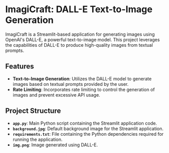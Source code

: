 # ImagiCraft: DALL-E Text-to-Image Generation

ImagiCraft is a Streamlit-based application for generating images using OpenAI's DALL-E, a powerful text-to-image model. This project leverages the capabilities of DALL-E to produce high-quality images from 
textual prompts.

## Features

- **Text-to-Image Generation**: Utilizes the DALL-E model to generate images based on textual prompts provided by the user.
- **Rate Limiting**: Incorporates rate limiting to control the generation of images and prevent excessive API usage.

## Project Structure

- **`app.py`**: Main Python script containing the Streamlit application code.
- **`background.jpg`**: Default background image for the Streamlit application.
- **`requirements.txt`**: File containing the Python dependencies required for running the application.
- **`img.png`**: Image generated using DALL-E.


